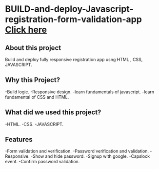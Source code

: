 # BUILD-and-deploy-Javascript-registration-form-validation-app [Click here](https://keen-croissant-3c4a51.netlify.app/)
## About this project
Build and deploy fully responsive registration app usng HTML , CSS, JAVASCRIPT. 
## Why this Project?
-Build logic.
-Responsive design.
-learn fundamentals of javascript.
-learn fundamental of CSS and HTML.

## What did we used this project?
-HTML.
-CSS.
-JAVASCRIPT.

## Features
-Form validation and verification.
-Password verification and validation.
-Responsive.
-Show and hide password.
-Signup with google.
-Capslock event. 
-Confirm password validation.
